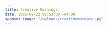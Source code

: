 ```yaml
---
title: Creative Mornings
date: 2016-09-22 02:53:00 -04:00
sponsor-image: "/uploads/creativemorning.jpg"
---
```


